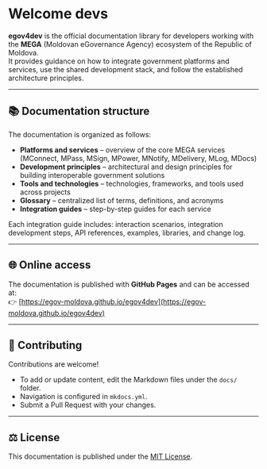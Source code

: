 # Welcome devs

**egov4dev** is the official documentation library for developers working with the **MEGA** (Moldovan eGovernance Agency) ecosystem of the Republic of Moldova.  
It provides guidance on how to integrate government platforms and services, use the shared development stack, and follow the established architecture principles.

---

## 📚 Documentation structure

The documentation is organized as follows:

- **Platforms and services** – overview of the core MEGA services (MConnect, MPass, MSign, MPower, MNotify, MDelivery, MLog, MDocs)  
- **Development principles** – architectural and design principles for building interoperable government solutions  
- **Tools and technologies** – technologies, frameworks, and tools used across projects  
- **Glossary** – centralized list of terms, definitions, and acronyms  
- **Integration guides** – step-by-step guides for each service

Each integration guide includes: interaction scenarios, integration development steps, API references, examples, libraries, and change log.

---

## 🌐 Online access

The documentation is published with **GitHub Pages** and can be accessed at:  
👉 [https://egov-moldova.github.io/egov4dev](https://egov-moldova.github.io/egov4dev)

---

## 🤝 Contributing

Contributions are welcome!  
- To add or update content, edit the Markdown files under the `docs/` folder.  
- Navigation is configured in `mkdocs.yml`.  
- Submit a Pull Request with your changes.  

---

## ⚖️ License

This documentation is published under the [MIT License](LICENSE).
